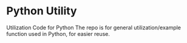 # Python Utility
Utilization Code for Python
The repo is for general utilization/example function used in Python, for easier reuse.
